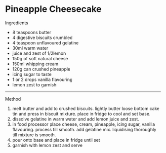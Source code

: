 # Pineapple Cheesecake

Ingredients

-   8 teaspoons butter
-   4 digestive biscuits crumbled
-   4 teaspoon unflavoured gelatine
-   30ml warm water
-   juice and zest of 1/2lemon
-   150g of soft natural cheese
-   150ml whipping cream
-   120g can crushed pineapple
-   icing sugar to taste
-   1 or 2 drops vanilla flavouring
-   lemon zest to garnish

--------------------------------------------------------------------------------

Method

1.  melt butter and add to crushed biscuits. lightly butter loose bottom cake
    tin and press in biscuit mixture. place in fridge to cool and set base.
2.  dissolve gelatine in warm water and add lemon juice and zest.
3.  in food processor place cheese, cream, pineapple, icing sugar, vanilla
    flavouring. process till smooth. add gelatine mix. liquidising thoroughly
    till mixture is smooth.
4.  pour onto base and place in fridge until set
5.  garnish with lemon zest and serve
